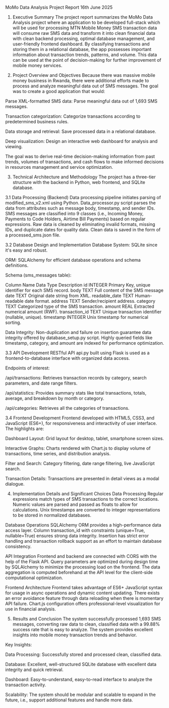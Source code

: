 MoMo Data Analysis Project Report
16th June 2025

1. Executive Summary
The project report summarizes the MoMo Data Analysis project where an application to be developed full-stack which will be used for processing MTN Mobile Money SMS transaction data will consume raw SMS data and transform it into clean financial data with clean backend processing, optimal database management, and user-friendly frontend dashboard. By classifying transactions and storing them in a relational database, the app possesses important information about transaction trends, patterns, and volume. This data can be used at the point  of decision-making for further improvement of mobile money services.

2. Project Overview and Objectives
Because there was massive mobile money business in Rwanda, there were additional efforts made to process and analyze meaningful data out of SMS messages. The goal was to create a good application that would:

Parse XML-formatted SMS data: Parse meaningful data out of 1,693 SMS messages.

Transaction categorization: Categorize transactions according to predetermined business rules.

Data storage and retrieval: Save processed data in a relational database.

Deep visualization: Design an interactive web dashboard for analysis and viewing.

The goal was to derive real-time decision-making information from past trends, volumes of transactions, and cash flows to make informed decisions in resources management and service optimization.

3. Technical Architecture and Methodology
The project has a three-tier structure with the backend in Python, web frontend, and SQLite database.

3.1 Data Processing (Backend)
Data processing pipeline initiates parsing of modified_sms_v2.xml using Python. Data_processor.py script parses the data from attributes such as message body, timestamp, and sender IDs. SMS messages are classified into 9 classes (i.e., Incoming Money, Payments to Code Holders, Airtime Bill Payments) based on regular expressions. Raw data is cleaned by eliminating invalid formats, missing IDs, and duplicate dates for quality data. Clean data is saved in the form of a processed_sms.json file.

3.2 Database Design and Implementation
Database System: SQLite since it's easy and robust.

ORM: SQLAlchemy for efficient database operations and schema definitions.

Schema (sms_messages table):

Column Name
Data Type
Description
id 
INTEGER 
Primary Key, unique identifier for each SMS record. 
body
TEXT 
Full content of the SMS message
date
TEXT 
Original date string from XML. 
readable_date 
TEXT 
Human-readable date format. 
address 
TEXT 
Sender/recipient address. 
category 
TEXT 
Categorized type of the SMS transaction. 
amount
REAL 
Extracted numerical amount (RWF). 
transaction_id 
TEXT 
Unique transaction identifier (nullable, unique). 
timestamp 
INTEGER
Unix timestamp for numerical sorting.



Data Integrity: Non-duplication and failure on insertion guarantee data integrity offered by database_setup.py script. Highly queried fields like timestamp, category, and amount are indexed for performance optimization.

3.3 API Development
RESTful API api.py built using Flask is used as a frontend-to-database interface with organized data access.

Endpoints of interest:

/api/transactions: Retrieves transaction records by category, search parameters, and date range filters.

/api/statistics: Provides summary stats like total transactions, totals, average, and breakdown by month or category.

/api/categories: Retrieves all the categories of transactions.

3.4 Frontend Development
Frontend developed with HTML5, CSS3, and JavaScript (ES6+), for responsiveness and interactivity of user interface. The highlights are:

Dashboard Layout: Grid layout for desktop, tablet, smartphone screen sizes.

Interactive Graphs: Charts rendered with Chart.js to display volume of transactions, time series, and distribution analysis.

Filter and Search: Category filtering, date range filtering, live JavaScript search.

Transaction Details: Transactions are presented in detail views as a modal dialogue.

4. Implementation Details and Significant Choices
Data Processing
Regular expressions match types of SMS transactions to the correct locations. Numeric values are parsed and passed as floats to allow for calculations. Unix timestamps are converted to integer representations to be stored in normalized databases. 

Database Operations
SQLAlchemy ORM provides a high-performance data access layer. Column transaction_id with constraints (unique=True, nullable=True) ensures strong data integrity. Insertion has strict error handling and transaction rollback support as an effort to maintain database consistency.

API Integration
Frontend and backend are connected with CORS with the help of the Flask API. Query parameters are optimized during design time by SQLAlchemy to minimize the processing load on the frontend. The data aggregation is computed beforehand at the API level for the client-side computational optimization.

Frontend Architecture
Frontend takes advantage of ES6+ JavaScript syntax for usage in async operations and dynamic content updating. There exists an error avoidance feature through data reloading when there is momentary API failure. Chart.js configuration offers professional-level visualization for use in financial analysis.

5. Results and Conclusion
The system successfully processed 1,693 SMS messages, converting raw data to clean, classified data with a 99.88% success rate that is easy to analyze. The system provides excellent insights into mobile money transaction trends and behavior.

Key Insights:

Data Processing: Successfully stored and processed clean, classified data.

Database: Excellent, well-structured SQLite database with excellent data integrity and quick retrieval.

Dashboard: Easy-to-understand, easy-to-read interface to analyze the transaction activity.

Scalability: The system should be modular and scalable to expand in the future, i.e., support additional features and handle more data.

